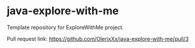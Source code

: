 # java-explore-with-me
Template repository for ExploreWithMe project.

Pull request link: https://github.com/OlerixXx/java-explore-with-me/pull/3
